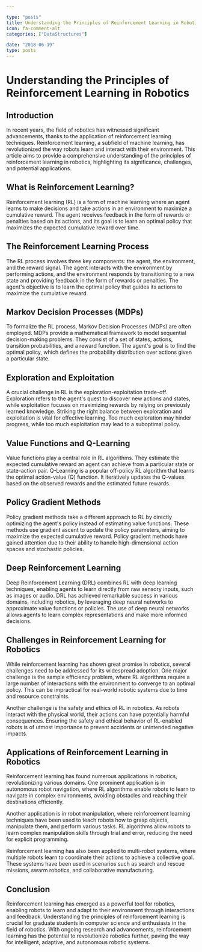 ```yaml
---

type: "posts"
title: Understanding the Principles of Reinforcement Learning in Robotics
icon: fa-comment-alt
categories: ["DataStructures"]

date: "2018-06-19"
type: posts
---
```





# Understanding the Principles of Reinforcement Learning in Robotics

## Introduction
In recent years, the field of robotics has witnessed significant advancements, thanks to the application of reinforcement learning techniques. Reinforcement learning, a subfield of machine learning, has revolutionized the way robots learn and interact with their environment. This article aims to provide a comprehensive understanding of the principles of reinforcement learning in robotics, highlighting its significance, challenges, and potential applications.

## What is Reinforcement Learning?
Reinforcement learning (RL) is a form of machine learning where an agent learns to make decisions and take actions in an environment to maximize a cumulative reward. The agent receives feedback in the form of rewards or penalties based on its actions, and its goal is to learn an optimal policy that maximizes the expected cumulative reward over time.

## The Reinforcement Learning Process
The RL process involves three key components: the agent, the environment, and the reward signal. The agent interacts with the environment by performing actions, and the environment responds by transitioning to a new state and providing feedback in the form of rewards or penalties. The agent's objective is to learn the optimal policy that guides its actions to maximize the cumulative reward.

## Markov Decision Processes (MDPs)
To formalize the RL process, Markov Decision Processes (MDPs) are often employed. MDPs provide a mathematical framework to model sequential decision-making problems. They consist of a set of states, actions, transition probabilities, and a reward function. The agent's goal is to find the optimal policy, which defines the probability distribution over actions given a particular state.

## Exploration and Exploitation
A crucial challenge in RL is the exploration-exploitation trade-off. Exploration refers to the agent's quest to discover new actions and states, while exploitation focuses on maximizing rewards by relying on previously learned knowledge. Striking the right balance between exploration and exploitation is vital for effective learning. Too much exploration may hinder progress, while too much exploitation may lead to a suboptimal policy.

## Value Functions and Q-Learning
Value functions play a central role in RL algorithms. They estimate the expected cumulative reward an agent can achieve from a particular state or state-action pair. Q-Learning is a popular off-policy RL algorithm that learns the optimal action-value (Q) function. It iteratively updates the Q-values based on the observed rewards and the estimated future rewards.

## Policy Gradient Methods
Policy gradient methods take a different approach to RL by directly optimizing the agent's policy instead of estimating value functions. These methods use gradient ascent to update the policy parameters, aiming to maximize the expected cumulative reward. Policy gradient methods have gained attention due to their ability to handle high-dimensional action spaces and stochastic policies.

## Deep Reinforcement Learning
Deep Reinforcement Learning (DRL) combines RL with deep learning techniques, enabling agents to learn directly from raw sensory inputs, such as images or audio. DRL has achieved remarkable success in various domains, including robotics, by leveraging deep neural networks to approximate value functions or policies. The use of deep neural networks allows agents to learn complex representations and make more informed decisions.

## Challenges in Reinforcement Learning for Robotics
While reinforcement learning has shown great promise in robotics, several challenges need to be addressed for its widespread adoption. One major challenge is the sample efficiency problem, where RL algorithms require a large number of interactions with the environment to converge to an optimal policy. This can be impractical for real-world robotic systems due to time and resource constraints.

Another challenge is the safety and ethics of RL in robotics. As robots interact with the physical world, their actions can have potentially harmful consequences. Ensuring the safety and ethical behavior of RL-enabled robots is of utmost importance to prevent accidents or unintended negative impacts.

## Applications of Reinforcement Learning in Robotics
Reinforcement learning has found numerous applications in robotics, revolutionizing various domains. One prominent application is in autonomous robot navigation, where RL algorithms enable robots to learn to navigate in complex environments, avoiding obstacles and reaching their destinations efficiently.

Another application is in robot manipulation, where reinforcement learning techniques have been used to teach robots how to grasp objects, manipulate them, and perform various tasks. RL algorithms allow robots to learn complex manipulation skills through trial and error, reducing the need for explicit programming.

Reinforcement learning has also been applied to multi-robot systems, where multiple robots learn to coordinate their actions to achieve a collective goal. These systems have been used in scenarios such as search and rescue missions, swarm robotics, and collaborative manufacturing.

## Conclusion
Reinforcement learning has emerged as a powerful tool for robotics, enabling robots to learn and adapt to their environment through interactions and feedback. Understanding the principles of reinforcement learning is crucial for graduate students in computer science and enthusiasts in the field of robotics. With ongoing research and advancements, reinforcement learning has the potential to revolutionize robotics further, paving the way for intelligent, adaptive, and autonomous robotic systems.